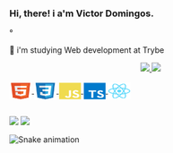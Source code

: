 ### Hi, there! i a'm Victor Domingos.
° 

🚀 i'm studying Web development at Trybe

<div align="center">
  <a href="https://github.com/VictorDmgs">
  <img height="180em" src="https://github-readme-stats.vercel.app/api?username=VictorDmgs&show_icons=true&theme=dracula&include_all_commits=true&count_private=true"/>
  <img height="180em" src="https://github-readme-stats.vercel.app/api/top-langs/?username=VictorDmgs&layout=compact&langs_count=7&theme=dracula"/>
</div>

<div style="display: inline_block"><br>
  
  <img align="center" alt="Fux-HTML" height="30" width="40" src="https://raw.githubusercontent.com/devicons/devicon/master/icons/html5/html5-original.svg">
  <img align="center" alt="Fux-CSS" height="30" width="40" src="https://raw.githubusercontent.com/devicons/devicon/master/icons/css3/css3-original.svg">
  <img align="center" alt="Fux-JS" height="30" width="40" src="https://raw.githubusercontent.com/devicons/devicon/master/icons/javascript/javascript-plain.svg">
  <img align="center" alt="Fux-TS" height="30" width="40" src="https://raw.githubusercontent.com/devicons/devicon/master/icons/typescript/typescript-plain.svg">
   <img align="center" alt="Fux-React" height="30" width="40" src="https://raw.githubusercontent.com/devicons/devicon/master/icons/react/react-original.svg">
  

</div>

##

<div>
<a href = "mailto:vdomingos173@gmail.com"><img src="https://img.shields.io/badge/-Gmail-%23333?style=for-the-badge&logo=gmail&logoColor=white" target="_blank"></a>
<a href="https://www.linkedin.com/in/rafaella-ballerini-45875016a" target="_blank"><img src="https://img.shields.io/badge/-LinkedIn-%230077B5?style=for-the-badge&logo=linkedin&logoColor=white" target="_blank"></a> 

![Snake animation](https://github.com/VictorDmgs/VictorDmgs/blob/output/github-contribution-grid-snake.svg)

</div>
